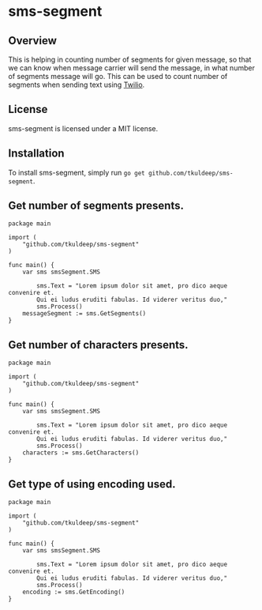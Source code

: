 # sms-segment

## Overview
This is helping in counting number of segments for given message, so that we can know when message carrier will send the message,
in what number of segments message will go.
This can be used to count number of segments when sending text using [Twilio](http://www.twilio.com/).

## License
sms-segment is licensed under a MIT license.

## Installation
To install sms-segment, simply run `go get github.com/tkuldeep/sms-segment`.

## Get number of segments presents.

	package main

	import (
		"github.com/tkuldeep/sms-segment"
	)

	func main() {
		var sms smsSegment.SMS
        
        	sms.Text = "Lorem ipsum dolor sit amet, pro dico aeque convenire et. 
        	Qui ei ludus eruditi fabulas. Id viderer veritus duo,"
        	sms.Process()
        messageSegment := sms.GetSegments()
	}
	
## Get number of characters presents.

	package main

	import (
		"github.com/tkuldeep/sms-segment"
	)

	func main() {
		var sms smsSegment.SMS
        
        	sms.Text = "Lorem ipsum dolor sit amet, pro dico aeque convenire et. 
        	Qui ei ludus eruditi fabulas. Id viderer veritus duo,"
        	sms.Process()
        characters := sms.GetCharacters()
	}
	
## Get type of using encoding used.

	package main

	import (
		"github.com/tkuldeep/sms-segment"
	)

	func main() {
		var sms smsSegment.SMS
        
        	sms.Text = "Lorem ipsum dolor sit amet, pro dico aeque convenire et. 
        	Qui ei ludus eruditi fabulas. Id viderer veritus duo,"
        	sms.Process()
        encoding := sms.GetEncoding()
	}